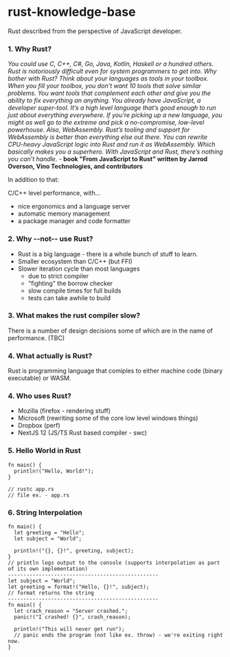 # rust-knowledge-base
Rust described from the perspective of JavaScript developer.

### 1. Why Rust? 

_You could use C, C++, C#, Go, Java, Kotlin, Haskell or a hundred others. Rust is notoriously difficult even for system programmers to get into. Why bother with Rust? Think about your languages as tools in your toolbox. When you fill your toolbox, you don’t want 10 tools that solve similar problems. You want tools that complement each other and give you the ability to fix everything an anything. You already have JavaScript, a developer super-tool. It’s a high level language that’s good enough to run just about everything everywhere. If you’re picking up a new language, you might as well go to the extreme and pick a no-compromise, low-level powerhouse.
Also, WebAssembly.
Rust’s tooling and support for WebAssembly is better than everything else out there. You can rewrite CPU-heavy JavaScript logic into Rust and run it as WebAssembly. Which basically makes you a superhero. With JavaScript and Rust, there’s nothing you can’t handle._ - **book "From JavaScript to Rust" written by Jarrod Overson, Vino Technologies, and contributors**

In addition to that:

C/C++ level performance, with...
- nice ergonomics and a language server
- automatic memory management
- a package manager and code formatter

### 2. Why --not-- use Rust?

- Rust is a big language - there is a whole bunch of stuff to learn.
- Smaller ecosystem than C/C++ (but FFI)
- Slower iteration cycle than most languages
  - due to strict compiler
  - "fighting" the borrow checker
  - slow compile times for full builds
  - tests can take awhile to build

### 3. What makes the rust compiler slow?

There is a number of design decisions some of which are in the name of performance. (TBC)

### 4. What actually is Rust?

Rust is programming language that comiples to either machine code (binary executable) or WASM.


### 4. Who uses Rust?

- Mozilla (firefox - rendering stuff)
- Microsoft (rewriting some of the core low level windows things)
- Dropbox (perf)
- NextJS 12 (JS/TS Rust based compiler - swc)

### 5. Hello World in Rust

```
fn main() {
  println!("Hello, World!");
}

// rustc app.rs
// file ex. - app.rs 
```

### 6. String Interpolation
```
fn main() {
  let greeting = "Hello";
  let subject = "World";
  
  println!("{}, {}!", greeting, subject);
}
// println logs output to the console (supports interpolation as part of its own implementation)
-------------------------------------------------
let subject = "World";
let greeting = format!("Hello, {}!", subject);
// format returns the string
-------------------------------------------------
fn main() {
  let crach_reason = "Server crashed.";
  panic!("I crashed! {}", crash_reason);
  
  println!("This will never get run");
  // panic ends the program (not like ex. throw) - we're exiting right now.
}
```
